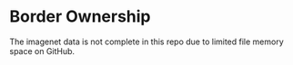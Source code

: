 # Border Ownership

The imagenet data is not complete in this repo due to limited file memory space on GitHub.  